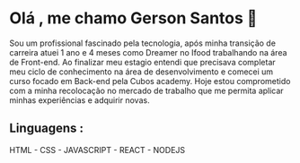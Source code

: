 # Olá , me chamo Gerson Santos  👋
Sou um profissional fascinado pela tecnologia, após minha transição de carreira atuei 1 ano e 4 meses como Dreamer no Ifood trabalhando na área de Front-end.
Ao finalizar meu estagio entendi que precisava completar meu ciclo de conhecimento na área de desenvolvimento e comecei um curso focado em Back-end pela Cubos academy.
Hoje estou comprometido com a minha recolocação no mercado de trabalho que me permita aplicar minhas experiências e adquirir novas.

## Linguagens :
HTML - CSS - JAVASCRIPT - REACT - NODEJS

